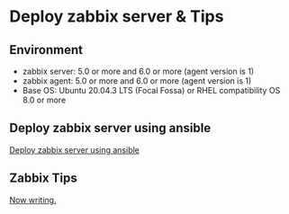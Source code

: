# Deploy zabbix server & Tips

## Environment

- zabbix server: 5.0 or more and 6.0 or more (agent version is 1)
- zabbix agent: 5.0 or more and 6.0 or more (agent version is 1)
- Base OS: Ubuntu 20.04.3 LTS (Focal Fossa) or RHEL compatibility OS 8.0 or more

## Deploy zabbix server using ansible

[Deploy zabbix server using ansible](./ansible/README.md)

## Zabbix Tips

[Now writing.](./tips.md)
